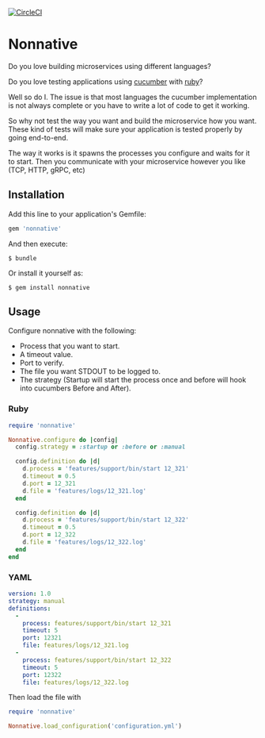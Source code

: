 [![CircleCI](https://circleci.com/gh/alexfalkowski/nonnative.svg?style=svg)](https://circleci.com/gh/alexfalkowski/nonnative)

# Nonnative

Do you love building microservices using different languages?

Do you love testing applications using [cucumber](https://cucumber.io/) with [ruby](https://www.ruby-lang.org/en/)?

Well so do I. The issue is that most languages the cucumber implementation is not always complete or you have to write a lot of code to get it working.

So why not test the way you want and build the microservice how you want. These kind of tests will make sure your application is tested properly by going end-to-end.

The way it works is it spawns the processes you configure and waits for it to start. Then you communicate with your microservice however you like (TCP, HTTP, gRPC, etc)

## Installation

Add this line to your application's Gemfile:

```ruby
gem 'nonnative'
```

And then execute:

    $ bundle

Or install it yourself as:

    $ gem install nonnative

## Usage

Configure nonnative with the following:

- Process that you want to start.
- A timeout value.
- Port to verify.
- The file you want STDOUT to be logged to.
- The strategy (Startup will start the process once and before will hook into cucumbers Before and After).

### Ruby

```ruby
require 'nonnative'

Nonnative.configure do |config|
  config.strategy = :startup or :before or :manual

  config.definition do |d|
    d.process = 'features/support/bin/start 12_321'
    d.timeout = 0.5
    d.port = 12_321
    d.file = 'features/logs/12_321.log'
  end

  config.definition do |d|
    d.process = 'features/support/bin/start 12_322'
    d.timeout = 0.5
    d.port = 12_322
    d.file = 'features/logs/12_322.log'
  end
end
```

### YAML

```yaml
version: 1.0
strategy: manual
definitions:
  -
    process: features/support/bin/start 12_321
    timeout: 5
    port: 12321
    file: features/logs/12_321.log
  -
    process: features/support/bin/start 12_322
    timeout: 5
    port: 12322
    file: features/logs/12_322.log
```

Then load the file with

```ruby
require 'nonnative'

Nonnative.load_configuration('configuration.yml')
```
